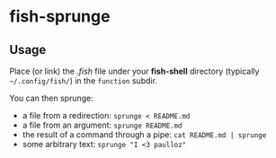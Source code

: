 # fish-sprunge

## Usage

Place (or link) the *.fish* file under your **fish-shell** directory (typically `~/.config/fish/`) in the `function` subdir.  

You can then sprunge:

 * a file from a redirection: `sprunge < README.md`
 * a file from an argument: `sprunge README.md`
 * the result of a command through a pipe: `cat README.md | sprunge`
 * some arbitrary text: `sprunge "I <3 paulloz"`
